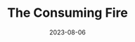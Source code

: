 ---
title: "The Consuming Fire"
authors: "John Scalzi"
date: 2023-08-06
star_rating: 5
books/tags:
    - "fiction"
    - "science-fiction"
---